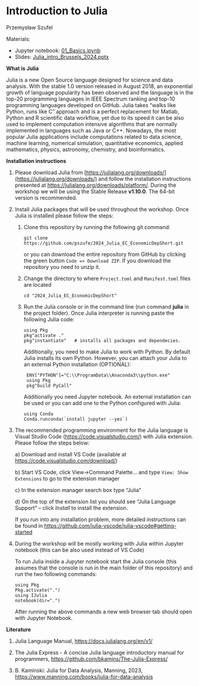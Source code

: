 # Introduction to Julia

Przemysław Szufel


Materials:
- Jupyter notebook: [01_Basics.ipynb](01_Basics.ipynb)
- Slides: [Julia_intro_Brussels_2024.pptx](Julia_intro_Brussels_2024.pptx)

**What is Julia**

Julia is a new Open Source language designed for science and data analysis. With the stable 1.0 version released in August 2018, an exponential growth of language popularity has been observed and the language is in the top-20 programming languages in IEEE Spectrum ranking and top-10 programming languages developed on GitHub. Julia takes “walks like Python, runs like C” approach and is a perfect replacement for Matlab, Python and R scientific data workflow, yet due to its speed it can be also used to implement computation intensive algorithms that are normally implemented in languages such as Java or C++. Nowadays, the most popular Julia applications include computations related to data science, machine learning, numerical simulation, quantitative economics, applied mathematics, physics, astronomy, chemistry, and bioinformatics.

**Installation instructions**

1. Please download Julia from [https://julialang.org/downloads/](https://julialang.org/downloads/) and follow the installation instructions presented at https://julialang.org/downloads/platform/. During the workshop we will be using the Stable Release **v1.10.0**. The 64-bit version is recommended.

2. Install Julia packages that will be used throughout the workshop. Once Julia is installed please follow the steps:

    1. Clone this repository by running the following git command:
        ```
        git clone https://github.com/pszufe/2024_Julia_EC_EconomicDepShort.git
        ```
        or you can download the entire repository from GitHub by clicking the green button `Code => Download ZIP`. If you download the repository you need to unzip it. 

    2. Change the directory to where `Project.toml` and `Manifest.toml` files are located
        ```
        cd "2024_Julia_EC_EconomicDepShort"
        ```
    3. Run the Julia console or in the command line (run command **julia** in the project folder). Once Julia interpreter is running paste the following Julia code:
        ```
        using Pkg
        pkg"activate ."
        pkg"instantiate"   # installs all packages and dependecies.
        ```
        
       Additionally, you need to make Julia to work with Python. By default Julia installs its own Python.
       However, you can attach your Julia to an external Python installation (OPTIONAL):
       ```
        ENV["PYTHON"]="C:\\ProgramData\\Anaconda3\\python.exe"
        using Pkg
        pkg"build PyCall"
       ```
  
       Additionally you need Jupyter notebook. An external installation can be used or you can add one to the Python
       configured with Julia:
        ```
        using Conda
        Conda.runconda(`install jupyter --yes`)
        ```

4. The recommended programming environment for the Julia language is Visual Studio Code (https://code.visualstudio.com/) with Julia extension. Please follow the steps below:

    a) Download and install VS Code (available at https://code.visualstudio.com/download/)

    b) Start VS Code, click View->Command Palette...  and type `View: Show Extensions` to go to the extension manager

    c) In the extension manager search box type “Julia”

    d) On the top of the extension list you should see “Julia Language Support” – click *Install* to install the extension.

    If you run into any installation problem, more detailed instructions can be found in https://github.com/julia-vscode/julia-vscode#getting-started


5. During the workshop will be mostly working with Julia within Jupyter notebook (this can be also used instead of VS Code)

    To run Julia inside a Jupyter notebook start the Julia console (this assumes that the console is run in the main folder of this repository) and run the two following commands:
    ```
    using Pkg
    Pkg.activate(".")
    using IJulia
    notebook(dir=".")
    ```
    After running the above commands a new web browser tab should open with Jupyter Notebook.



**Literature**

1. Julia Language Manual, https://docs.julialang.org/en/v1/

2. The Julia Express - A concise Julia language introductory manual for programmers, https://github.com/bkamins/The-Julia-Express/

3. B. Kaminski: Julia for Data Analysis, Manning, 2023, https://www.manning.com/books/julia-for-data-analysis
